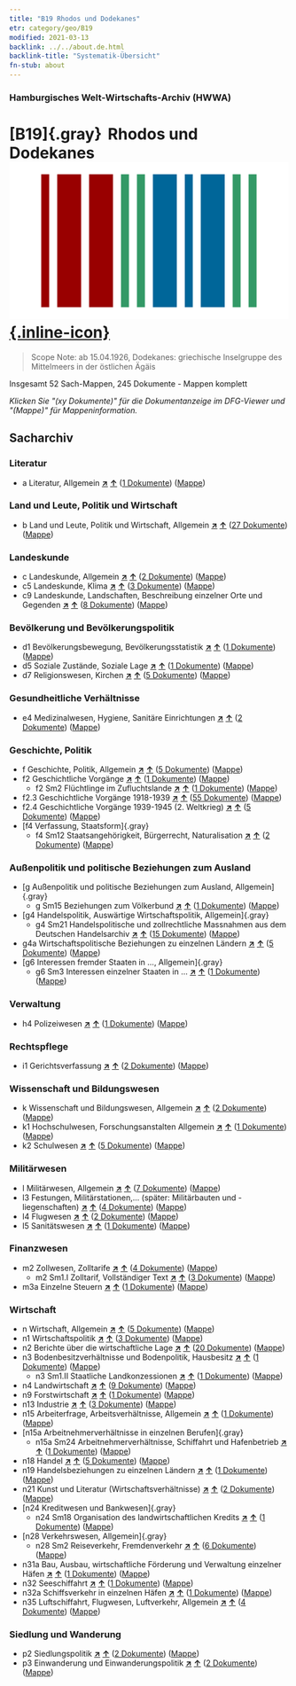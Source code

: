 ```yaml
---
title: "B19 Rhodos und Dodekanes"
etr: category/geo/B19
modified: 2021-03-13
backlink: ../../about.de.html
backlink-title: "Systematik-Übersicht"
fn-stub: about
---
```


### Hamburgisches Welt-Wirtschafts-Archiv (HWWA)
# [B19]{.gray}&#8201; Rhodos und Dodekanes&#160; [![Wikidata item](/images/Wikidata-logo.svg){.inline-icon}](http://www.wikidata.org/entity/Q131555)


> Scope Note: ab 15.04.1926, Dodekanes: griechische Inselgruppe des Mittelmeers in der östlichen Ägäis



Insgesamt 52 Sach-Mappen, 245 Dokumente - Mappen komplett

_Klicken Sie "(xy Dokumente)" für die Dokumentanzeige im DFG-Viewer und "(Mappe)" für Mappeninformation._

## Sacharchiv




### Literatur

- a Literatur, Allgemein [**&nearr;**](../../../subject/i/142393/about.de.html "Literatur, Allgemein (in der ganzen Welt)") [**&uarr;**](../../../subject/about.de.html#a "Sachsystematik") (<a href="https://pm20.zbw.eu/dfgview/sh/141106,142393" title="über: Rhodos und Dodekanes : Literatur, Allgemein" target="_blank">1 Dokumente</a>) ([Mappe](http://purl.org/pressemappe20/folder/sh/141106,142393))

### Land und Leute, Politik und Wirtschaft

- b Land und Leute, Politik und Wirtschaft, Allgemein [**&nearr;**](../../../subject/i/144196/about.de.html "Land und Leute, Politik und Wirtschaft, Allgemein (in der ganzen Welt)") [**&uarr;**](../../../subject/about.de.html#b "Sachsystematik") (<a href="https://pm20.zbw.eu/dfgview/sh/141106,144196" title="über: Rhodos und Dodekanes : Land und Leute, Politik und Wirtschaft, Allgemein" target="_blank">27 Dokumente</a>) ([Mappe](http://purl.org/pressemappe20/folder/sh/141106,144196))

### Landeskunde

- c Landeskunde, Allgemein [**&nearr;**](../../../subject/i/144199/about.de.html "Landeskunde, Allgemein (in der ganzen Welt)") [**&uarr;**](../../../subject/about.de.html#c "Sachsystematik") (<a href="https://pm20.zbw.eu/dfgview/sh/141106,144199" title="über: Rhodos und Dodekanes : Landeskunde, Allgemein" target="_blank">2 Dokumente</a>) ([Mappe](http://purl.org/pressemappe20/folder/sh/141106,144199))
- c5 Landeskunde, Klima [**&nearr;**](../../../subject/i/144209/about.de.html "Landeskunde, Klima (in der ganzen Welt)") [**&uarr;**](../../../subject/about.de.html#c5 "Sachsystematik") (<a href="https://pm20.zbw.eu/dfgview/sh/141106,144209" title="über: Rhodos und Dodekanes : Landeskunde, Klima" target="_blank">3 Dokumente</a>) ([Mappe](http://purl.org/pressemappe20/folder/sh/141106,144209))
- c9 Landeskunde, Landschaften, Beschreibung einzelner Orte und Gegenden [**&nearr;**](../../../subject/i/144214/about.de.html "Landeskunde, Landschaften, Beschreibung einzelner Orte und Gegenden (in der ganzen Welt)") [**&uarr;**](../../../subject/about.de.html#c9 "Sachsystematik") (<a href="https://pm20.zbw.eu/dfgview/sh/141106,144214" title="über: Rhodos und Dodekanes : Landeskunde, Landschaften, Beschreibung einzelner Orte und Gegenden" target="_blank">8 Dokumente</a>) ([Mappe](http://purl.org/pressemappe20/folder/sh/141106,144214))

### Bevölkerung und Bevölkerungspolitik

- d1 Bevölkerungsbewegung, Bevölkerungsstatistik [**&nearr;**](../../../subject/i/144222/about.de.html "Bevölkerungsbewegung, Bevölkerungsstatistik (in der ganzen Welt)") [**&uarr;**](../../../subject/about.de.html#d1 "Sachsystematik") (<a href="https://pm20.zbw.eu/dfgview/sh/141106,144222" title="über: Rhodos und Dodekanes : Bevölkerungsbewegung, Bevölkerungsstatistik" target="_blank">1 Dokumente</a>) ([Mappe](http://purl.org/pressemappe20/folder/sh/141106,144222))
- d5 Soziale Zustände, Soziale Lage [**&nearr;**](../../../subject/i/144233/about.de.html "Soziale Zustände, Soziale Lage (in der ganzen Welt)") [**&uarr;**](../../../subject/about.de.html#d5 "Sachsystematik") (<a href="https://pm20.zbw.eu/dfgview/sh/141106,144233" title="über: Rhodos und Dodekanes : Soziale Zustände, Soziale Lage" target="_blank">1 Dokumente</a>) ([Mappe](http://purl.org/pressemappe20/folder/sh/141106,144233))
- d7 Religionswesen, Kirchen [**&nearr;**](../../../subject/i/144241/about.de.html "Religionswesen, Kirchen (in der ganzen Welt)") [**&uarr;**](../../../subject/about.de.html#d7 "Sachsystematik") (<a href="https://pm20.zbw.eu/dfgview/sh/141106,144241" title="über: Rhodos und Dodekanes : Religionswesen, Kirchen" target="_blank">5 Dokumente</a>) ([Mappe](http://purl.org/pressemappe20/folder/sh/141106,144241))

### Gesundheitliche Verhältnisse

- e4 Medizinalwesen, Hygiene, Sanitäre Einrichtungen [**&nearr;**](../../../subject/i/144266/about.de.html "Medizinalwesen, Hygiene, Sanitäre Einrichtungen (in der ganzen Welt)") [**&uarr;**](../../../subject/about.de.html#e4 "Sachsystematik") (<a href="https://pm20.zbw.eu/dfgview/sh/141106,144266" title="über: Rhodos und Dodekanes : Medizinalwesen, Hygiene, Sanitäre Einrichtungen" target="_blank">2 Dokumente</a>) ([Mappe](http://purl.org/pressemappe20/folder/sh/141106,144266))

### Geschichte, Politik

- f Geschichte, Politik, Allgemein [**&nearr;**](../../../subject/i/144282/about.de.html "Geschichte, Politik, Allgemein (in der ganzen Welt)") [**&uarr;**](../../../subject/about.de.html#f "Sachsystematik") (<a href="https://pm20.zbw.eu/dfgview/sh/141106,144282" title="über: Rhodos und Dodekanes : Geschichte, Politik, Allgemein" target="_blank">5 Dokumente</a>) ([Mappe](http://purl.org/pressemappe20/folder/sh/141106,144282))
- f2 Geschichtliche Vorgänge [**&nearr;**](../../../subject/i/144286/about.de.html "Geschichtliche Vorgänge (in der ganzen Welt)") [**&uarr;**](../../../subject/about.de.html#f2 "Sachsystematik") (<a href="https://pm20.zbw.eu/dfgview/sh/141106,144286" title="über: Rhodos und Dodekanes : Geschichtliche Vorgänge" target="_blank">1 Dokumente</a>) ([Mappe](http://purl.org/pressemappe20/folder/sh/141106,144286))
  - f2 Sm2 Flüchtlinge im Zufluchtslande [**&nearr;**](../../../subject/i/144288/about.de.html "Flüchtlinge im Zufluchtslande (in der ganzen Welt)") [**&uarr;**](../../../subject/about.de.html#f2_Sm2 "Sachsystematik") (<a href="https://pm20.zbw.eu/dfgview/sh/141106,144288" title="über: Rhodos und Dodekanes : Flüchtlinge im Zufluchtslande" target="_blank">1 Dokumente</a>) ([Mappe](http://purl.org/pressemappe20/folder/sh/141106,144288))
- f2.3 Geschichtliche Vorgänge 1918-1939 [**&nearr;**](../../../subject/i/181391/about.de.html "Geschichtliche Vorgänge 1918-1939 (in der ganzen Welt)") [**&uarr;**](../../../subject/about.de.html#f2.3 "Sachsystematik") (<a href="https://pm20.zbw.eu/dfgview/sh/141106,181391" title="über: Rhodos und Dodekanes : Geschichtliche Vorgänge 1918-1939" target="_blank">55 Dokumente</a>) ([Mappe](http://purl.org/pressemappe20/folder/sh/141106,181391))
- f2.4 Geschichtliche Vorgänge 1939-1945 (2. Weltkrieg) [**&nearr;**](../../../subject/i/181361/about.de.html "Geschichtliche Vorgänge 1939-1945 (2. Weltkrieg) (in der ganzen Welt)") [**&uarr;**](../../../subject/about.de.html#f2.4 "Sachsystematik") (<a href="https://pm20.zbw.eu/dfgview/sh/141106,181361" title="über: Rhodos und Dodekanes : Geschichtliche Vorgänge 1939-1945 (2. Weltkrieg)" target="_blank">5 Dokumente</a>) ([Mappe](http://purl.org/pressemappe20/folder/sh/141106,181361))
- [f4 Verfassung, Staatsform]{.gray}
  - f4 Sm12 Staatsangehörigkeit, Bürgerrecht, Naturalisation [**&nearr;**](../../../subject/i/144368/about.de.html "Staatsangehörigkeit, Bürgerrecht, Naturalisation (in der ganzen Welt)") [**&uarr;**](../../../subject/about.de.html#f4_Sm12 "Sachsystematik") (<a href="https://pm20.zbw.eu/dfgview/sh/141106,144368" title="über: Rhodos und Dodekanes : Staatsangehörigkeit, Bürgerrecht, Naturalisation" target="_blank">2 Dokumente</a>) ([Mappe](http://purl.org/pressemappe20/folder/sh/141106,144368))

### Außenpolitik und politische Beziehungen zum Ausland

- [g Außenpolitik und politische Beziehungen zum Ausland, Allgemein]{.gray}
  - g Sm15 Beziehungen zum Völkerbund [**&nearr;**](../../../subject/i/144589/about.de.html "Beziehungen zum Völkerbund (in der ganzen Welt)") [**&uarr;**](../../../subject/about.de.html#g_Sm15 "Sachsystematik") (<a href="https://pm20.zbw.eu/dfgview/sh/141106,144589" title="über: Rhodos und Dodekanes : Beziehungen zum Völkerbund" target="_blank">1 Dokumente</a>) ([Mappe](http://purl.org/pressemappe20/folder/sh/141106,144589))
- [g4 Handelspolitik, Auswärtige Wirtschaftspolitik, Allgemein]{.gray}
  - g4 Sm21 Handelspolitische und zollrechtliche Massnahmen aus dem Deutschen Handelsarchiv [**&nearr;**](../../../subject/i/144492/about.de.html "Handelspolitische und zollrechtliche Massnahmen aus dem Deutschen Handelsarchiv (in der ganzen Welt)") [**&uarr;**](../../../subject/about.de.html#g4_Sm21 "Sachsystematik") (<a href="https://pm20.zbw.eu/dfgview/sh/141106,144492" title="über: Rhodos und Dodekanes : Handelspolitische und zollrechtliche Massnahmen aus dem Deutschen Handelsarchiv" target="_blank">15 Dokumente</a>) ([Mappe](http://purl.org/pressemappe20/folder/sh/141106,144492))
- g4a Wirtschaftspolitische Beziehungen zu einzelnen Ländern [**&nearr;**](../../../subject/i/144531/about.de.html "Wirtschaftspolitische Beziehungen zu einzelnen Ländern (in der ganzen Welt)") [**&uarr;**](../../../subject/about.de.html#g4a "Sachsystematik") (<a href="https://pm20.zbw.eu/dfgview/sh/141106,144531" title="über: Rhodos und Dodekanes : Wirtschaftspolitische Beziehungen zu einzelnen Ländern" target="_blank">5 Dokumente</a>) ([Mappe](http://purl.org/pressemappe20/folder/sh/141106,144531))
- [g6 Interessen fremder Staaten in ..., Allgemein]{.gray}
  - g6 Sm3 Interessen einzelner Staaten in ... [**&nearr;**](../../../subject/i/144568/about.de.html "Interessen einzelner Staaten in ... (in der ganzen Welt)") [**&uarr;**](../../../subject/about.de.html#g6_Sm3 "Sachsystematik") (<a href="https://pm20.zbw.eu/dfgview/sh/141106,144568" title="über: Rhodos und Dodekanes : Interessen einzelner Staaten in ..." target="_blank">1 Dokumente</a>) ([Mappe](http://purl.org/pressemappe20/folder/sh/141106,144568))

### Verwaltung

- h4 Polizeiwesen [**&nearr;**](../../../subject/i/144666/about.de.html "Polizeiwesen (in der ganzen Welt)") [**&uarr;**](../../../subject/about.de.html#h4 "Sachsystematik") (<a href="https://pm20.zbw.eu/dfgview/sh/141106,144666" title="über: Rhodos und Dodekanes : Polizeiwesen" target="_blank">1 Dokumente</a>) ([Mappe](http://purl.org/pressemappe20/folder/sh/141106,144666))

### Rechtspflege

- i1 Gerichtsverfassung [**&nearr;**](../../../subject/i/144695/about.de.html "Gerichtsverfassung (in der ganzen Welt)") [**&uarr;**](../../../subject/about.de.html#i1 "Sachsystematik") (<a href="https://pm20.zbw.eu/dfgview/sh/141106,144695" title="über: Rhodos und Dodekanes : Gerichtsverfassung" target="_blank">2 Dokumente</a>) ([Mappe](http://purl.org/pressemappe20/folder/sh/141106,144695))

### Wissenschaft und Bildungswesen

- k Wissenschaft und Bildungswesen, Allgemein [**&nearr;**](../../../subject/i/144713/about.de.html "Wissenschaft und Bildungswesen, Allgemein (in der ganzen Welt)") [**&uarr;**](../../../subject/about.de.html#k "Sachsystematik") (<a href="https://pm20.zbw.eu/dfgview/sh/141106,144713" title="über: Rhodos und Dodekanes : Wissenschaft und Bildungswesen, Allgemein" target="_blank">2 Dokumente</a>) ([Mappe](http://purl.org/pressemappe20/folder/sh/141106,144713))
- k1 Hochschulwesen, Forschungsanstalten Allgemein [**&nearr;**](../../../subject/i/144714/about.de.html "Hochschulwesen, Forschungsanstalten Allgemein (in der ganzen Welt)") [**&uarr;**](../../../subject/about.de.html#k1 "Sachsystematik") (<a href="https://pm20.zbw.eu/dfgview/sh/141106,144714" title="über: Rhodos und Dodekanes : Hochschulwesen, Forschungsanstalten Allgemein" target="_blank">1 Dokumente</a>) ([Mappe](http://purl.org/pressemappe20/folder/sh/141106,144714))
- k2 Schulwesen [**&nearr;**](../../../subject/i/144739/about.de.html "Schulwesen (in der ganzen Welt)") [**&uarr;**](../../../subject/about.de.html#k2 "Sachsystematik") (<a href="https://pm20.zbw.eu/dfgview/sh/141106,144739" title="über: Rhodos und Dodekanes : Schulwesen" target="_blank">5 Dokumente</a>) ([Mappe](http://purl.org/pressemappe20/folder/sh/141106,144739))

### Militärwesen

- l Militärwesen, Allgemein [**&nearr;**](../../../subject/i/144762/about.de.html "Militärwesen, Allgemein (in der ganzen Welt)") [**&uarr;**](../../../subject/about.de.html#l "Sachsystematik") (<a href="https://pm20.zbw.eu/dfgview/sh/141106,144762" title="über: Rhodos und Dodekanes : Militärwesen, Allgemein" target="_blank">7 Dokumente</a>) ([Mappe](http://purl.org/pressemappe20/folder/sh/141106,144762))
- l3 Festungen, Militärstationen,...  (später:  Militärbauten und -liegenschaften) [**&nearr;**](../../../subject/i/144773/about.de.html "Festungen, Militärstationen,...  (später:  Militärbauten und -liegenschaften) (in der ganzen Welt)") [**&uarr;**](../../../subject/about.de.html#l3 "Sachsystematik") (<a href="https://pm20.zbw.eu/dfgview/sh/141106,144773" title="über: Rhodos und Dodekanes : Festungen, Militärstationen,...  (später:  Militärbauten und -liegenschaften)" target="_blank">4 Dokumente</a>) ([Mappe](http://purl.org/pressemappe20/folder/sh/141106,144773))
- l4 Flugwesen [**&nearr;**](../../../subject/i/144775/about.de.html "Flugwesen (in der ganzen Welt)") [**&uarr;**](../../../subject/about.de.html#l4 "Sachsystematik") (<a href="https://pm20.zbw.eu/dfgview/sh/141106,144775" title="über: Rhodos und Dodekanes : Flugwesen" target="_blank">2 Dokumente</a>) ([Mappe](http://purl.org/pressemappe20/folder/sh/141106,144775))
- l5 Sanitätswesen [**&nearr;**](../../../subject/i/144778/about.de.html "Sanitätswesen (in der ganzen Welt)") [**&uarr;**](../../../subject/about.de.html#l5 "Sachsystematik") (<a href="https://pm20.zbw.eu/dfgview/sh/141106,144778" title="über: Rhodos und Dodekanes : Sanitätswesen" target="_blank">1 Dokumente</a>) ([Mappe](http://purl.org/pressemappe20/folder/sh/141106,144778))

### Finanzwesen

- m2 Zollwesen, Zolltarife [**&nearr;**](../../../subject/i/144850/about.de.html "Zollwesen, Zolltarife (in der ganzen Welt)") [**&uarr;**](../../../subject/about.de.html#m2 "Sachsystematik") (<a href="https://pm20.zbw.eu/dfgview/sh/141106,144850" title="über: Rhodos und Dodekanes : Zollwesen, Zolltarife" target="_blank">4 Dokumente</a>) ([Mappe](http://purl.org/pressemappe20/folder/sh/141106,144850))
  - m2 Sm1.I Zolltarif, Vollständiger Text [**&nearr;**](../../../subject/i/144851/about.de.html "Zolltarif, Vollständiger Text (in der ganzen Welt)") [**&uarr;**](../../../subject/about.de.html#m2_Sm1.I "Sachsystematik") (<a href="https://pm20.zbw.eu/dfgview/sh/141106,144851" title="über: Rhodos und Dodekanes : Zolltarif, Vollständiger Text" target="_blank">3 Dokumente</a>) ([Mappe](http://purl.org/pressemappe20/folder/sh/141106,144851))
- m3a Einzelne Steuern [**&nearr;**](../../../subject/i/144889/about.de.html "Einzelne Steuern (in der ganzen Welt)") [**&uarr;**](../../../subject/about.de.html#m3a "Sachsystematik") (<a href="https://pm20.zbw.eu/dfgview/sh/141106,144889" title="über: Rhodos und Dodekanes : Einzelne Steuern" target="_blank">1 Dokumente</a>) ([Mappe](http://purl.org/pressemappe20/folder/sh/141106,144889))

### Wirtschaft

- n Wirtschaft, Allgemein [**&nearr;**](../../../subject/i/144930/about.de.html "Wirtschaft, Allgemein (in der ganzen Welt)") [**&uarr;**](../../../subject/about.de.html#n "Sachsystematik") (<a href="https://pm20.zbw.eu/dfgview/sh/141106,144930" title="über: Rhodos und Dodekanes : Wirtschaft, Allgemein" target="_blank">5 Dokumente</a>) ([Mappe](http://purl.org/pressemappe20/folder/sh/141106,144930))
- n1 Wirtschaftspolitik [**&nearr;**](../../../subject/i/144931/about.de.html "Wirtschaftspolitik (in der ganzen Welt)") [**&uarr;**](../../../subject/about.de.html#n1 "Sachsystematik") (<a href="https://pm20.zbw.eu/dfgview/sh/141106,144931" title="über: Rhodos und Dodekanes : Wirtschaftspolitik" target="_blank">3 Dokumente</a>) ([Mappe](http://purl.org/pressemappe20/folder/sh/141106,144931))
- n2 Berichte über die wirtschaftliche Lage [**&nearr;**](../../../subject/i/144972/about.de.html "Berichte über die wirtschaftliche Lage (in der ganzen Welt)") [**&uarr;**](../../../subject/about.de.html#n2 "Sachsystematik") (<a href="https://pm20.zbw.eu/dfgview/sh/141106,144972" title="über: Rhodos und Dodekanes : Berichte über die wirtschaftliche Lage" target="_blank">20 Dokumente</a>) ([Mappe](http://purl.org/pressemappe20/folder/sh/141106,144972))
- n3 Bodenbesitzverhältnisse und Bodenpolitik, Hausbesitz [**&nearr;**](../../../subject/i/145027/about.de.html "Bodenbesitzverhältnisse und Bodenpolitik, Hausbesitz (in der ganzen Welt)") [**&uarr;**](../../../subject/about.de.html#n3 "Sachsystematik") (<a href="https://pm20.zbw.eu/dfgview/sh/141106,145027" title="über: Rhodos und Dodekanes : Bodenbesitzverhältnisse und Bodenpolitik, Hausbesitz" target="_blank">1 Dokumente</a>) ([Mappe](http://purl.org/pressemappe20/folder/sh/141106,145027))
  - n3 Sm1.II Staatliche Landkonzessionen [**&nearr;**](../../../subject/i/145029/about.de.html "Staatliche Landkonzessionen (in der ganzen Welt)") [**&uarr;**](../../../subject/about.de.html#n3_Sm1.II "Sachsystematik") (<a href="https://pm20.zbw.eu/dfgview/sh/141106,145029" title="über: Rhodos und Dodekanes : Staatliche Landkonzessionen" target="_blank">1 Dokumente</a>) ([Mappe](http://purl.org/pressemappe20/folder/sh/141106,145029))
- n4 Landwirtschaft [**&nearr;**](../../../subject/i/145048/about.de.html "Landwirtschaft (in der ganzen Welt)") [**&uarr;**](../../../subject/about.de.html#n4 "Sachsystematik") (<a href="https://pm20.zbw.eu/dfgview/sh/141106,145048" title="über: Rhodos und Dodekanes : Landwirtschaft" target="_blank">9 Dokumente</a>) ([Mappe](http://purl.org/pressemappe20/folder/sh/141106,145048))
- n9 Forstwirtschaft [**&nearr;**](../../../subject/i/145074/about.de.html "Forstwirtschaft (in der ganzen Welt)") [**&uarr;**](../../../subject/about.de.html#n9 "Sachsystematik") (<a href="https://pm20.zbw.eu/dfgview/sh/141106,145074" title="über: Rhodos und Dodekanes : Forstwirtschaft" target="_blank">1 Dokumente</a>) ([Mappe](http://purl.org/pressemappe20/folder/sh/141106,145074))
- n13 Industrie [**&nearr;**](../../../subject/i/145098/about.de.html "Industrie (in der ganzen Welt)") [**&uarr;**](../../../subject/about.de.html#n13 "Sachsystematik") (<a href="https://pm20.zbw.eu/dfgview/sh/141106,145098" title="über: Rhodos und Dodekanes : Industrie" target="_blank">3 Dokumente</a>) ([Mappe](http://purl.org/pressemappe20/folder/sh/141106,145098))
- n15 Arbeiterfrage, Arbeitsverhältnisse, Allgemein [**&nearr;**](../../../subject/i/145155/about.de.html "Arbeiterfrage, Arbeitsverhältnisse, Allgemein (in der ganzen Welt)") [**&uarr;**](../../../subject/about.de.html#n15 "Sachsystematik") (<a href="https://pm20.zbw.eu/dfgview/sh/141106,145155" title="über: Rhodos und Dodekanes : Arbeiterfrage, Arbeitsverhältnisse, Allgemein" target="_blank">1 Dokumente</a>) ([Mappe](http://purl.org/pressemappe20/folder/sh/141106,145155))
- [n15a Arbeitnehmerverhältnisse in einzelnen Berufen]{.gray}
  - n15a Sm24 Arbeitnehmerverhältnisse, Schiffahrt und Hafenbetrieb [**&nearr;**](../../../subject/i/161828/about.de.html "Arbeitnehmerverhältnisse, Schiffahrt und Hafenbetrieb (in der ganzen Welt)") [**&uarr;**](../../../subject/about.de.html#n15a_Sm24 "Sachsystematik") (<a href="https://pm20.zbw.eu/dfgview/sh/141106,161828" title="über: Rhodos und Dodekanes : Arbeitnehmerverhältnisse, Schiffahrt und Hafenbetrieb" target="_blank">1 Dokumente</a>) ([Mappe](http://purl.org/pressemappe20/folder/sh/141106,161828))
- n18 Handel [**&nearr;**](../../../subject/i/145262/about.de.html "Handel (in der ganzen Welt)") [**&uarr;**](../../../subject/about.de.html#n18 "Sachsystematik") (<a href="https://pm20.zbw.eu/dfgview/sh/141106,145262" title="über: Rhodos und Dodekanes : Handel" target="_blank">5 Dokumente</a>) ([Mappe](http://purl.org/pressemappe20/folder/sh/141106,145262))
- n19 Handelsbeziehungen zu einzelnen Ländern [**&nearr;**](../../../subject/i/145289/about.de.html "Handelsbeziehungen zu einzelnen Ländern (in der ganzen Welt)") [**&uarr;**](../../../subject/about.de.html#n19 "Sachsystematik") (<a href="https://pm20.zbw.eu/dfgview/sh/141106,145289" title="über: Rhodos und Dodekanes : Handelsbeziehungen zu einzelnen Ländern" target="_blank">1 Dokumente</a>) ([Mappe](http://purl.org/pressemappe20/folder/sh/141106,145289))
- n21 Kunst und Literatur (Wirtschaftsverhältnisse) [**&nearr;**](../../../subject/i/145296/about.de.html "Kunst und Literatur (Wirtschaftsverhältnisse) (in der ganzen Welt)") [**&uarr;**](../../../subject/about.de.html#n21 "Sachsystematik") (<a href="https://pm20.zbw.eu/dfgview/sh/141106,145296" title="über: Rhodos und Dodekanes : Kunst und Literatur (Wirtschaftsverhältnisse)" target="_blank">2 Dokumente</a>) ([Mappe](http://purl.org/pressemappe20/folder/sh/141106,145296))
- [n24 Kreditwesen und Bankwesen]{.gray}
  - n24 Sm18 Organisation des landwirtschaftlichen Kredits [**&nearr;**](../../../subject/i/145381/about.de.html "Organisation des landwirtschaftlichen Kredits (in der ganzen Welt)") [**&uarr;**](../../../subject/about.de.html#n24_Sm18 "Sachsystematik") (<a href="https://pm20.zbw.eu/dfgview/sh/141106,145381" title="über: Rhodos und Dodekanes : Organisation des landwirtschaftlichen Kredits" target="_blank">1 Dokumente</a>) ([Mappe](http://purl.org/pressemappe20/folder/sh/141106,145381))
- [n28 Verkehrswesen, Allgemein]{.gray}
  - n28 Sm2 Reiseverkehr, Fremdenverkehr [**&nearr;**](../../../subject/i/161625/about.de.html "Reiseverkehr, Fremdenverkehr (in der ganzen Welt)") [**&uarr;**](../../../subject/about.de.html#n28_Sm2 "Sachsystematik") (<a href="https://pm20.zbw.eu/dfgview/sh/141106,161625" title="über: Rhodos und Dodekanes : Reiseverkehr, Fremdenverkehr" target="_blank">6 Dokumente</a>) ([Mappe](http://purl.org/pressemappe20/folder/sh/141106,161625))
- n31a Bau, Ausbau, wirtschaftliche Förderung und Verwaltung einzelner Häfen [**&nearr;**](../../../subject/i/145565/about.de.html "Bau, Ausbau, wirtschaftliche Förderung und Verwaltung einzelner Häfen (in der ganzen Welt)") [**&uarr;**](../../../subject/about.de.html#n31a "Sachsystematik") (<a href="https://pm20.zbw.eu/dfgview/sh/141106,145565" title="über: Rhodos und Dodekanes : Bau, Ausbau, wirtschaftliche Förderung und Verwaltung einzelner Häfen" target="_blank">1 Dokumente</a>) ([Mappe](http://purl.org/pressemappe20/folder/sh/141106,145565))
- n32 Seeschiffahrt [**&nearr;**](../../../subject/i/145567/about.de.html "Seeschiffahrt (in der ganzen Welt)") [**&uarr;**](../../../subject/about.de.html#n32 "Sachsystematik") (<a href="https://pm20.zbw.eu/dfgview/sh/141106,145567" title="über: Rhodos und Dodekanes : Seeschiffahrt" target="_blank">1 Dokumente</a>) ([Mappe](http://purl.org/pressemappe20/folder/sh/141106,145567))
- n32a Schiffsverkehr in einzelnen Häfen [**&nearr;**](../../../subject/i/145644/about.de.html "Schiffsverkehr in einzelnen Häfen (in der ganzen Welt)") [**&uarr;**](../../../subject/about.de.html#n32a "Sachsystematik") (<a href="https://pm20.zbw.eu/dfgview/sh/141106,145644" title="über: Rhodos und Dodekanes : Schiffsverkehr in einzelnen Häfen" target="_blank">1 Dokumente</a>) ([Mappe](http://purl.org/pressemappe20/folder/sh/141106,145644))
- n35 Luftschiffahrt, Flugwesen, Luftverkehr, Allgemein [**&nearr;**](../../../subject/i/145681/about.de.html "Luftschiffahrt, Flugwesen, Luftverkehr, Allgemein (in der ganzen Welt)") [**&uarr;**](../../../subject/about.de.html#n35 "Sachsystematik") (<a href="https://pm20.zbw.eu/dfgview/sh/141106,145681" title="über: Rhodos und Dodekanes : Luftschiffahrt, Flugwesen, Luftverkehr, Allgemein" target="_blank">4 Dokumente</a>) ([Mappe](http://purl.org/pressemappe20/folder/sh/141106,145681))

### Siedlung und Wanderung

- p2 Siedlungspolitik [**&nearr;**](../../../subject/i/145915/about.de.html "Siedlungspolitik (in der ganzen Welt)") [**&uarr;**](../../../subject/about.de.html#p2 "Sachsystematik") (<a href="https://pm20.zbw.eu/dfgview/sh/141106,145915" title="über: Rhodos und Dodekanes : Siedlungspolitik" target="_blank">2 Dokumente</a>) ([Mappe](http://purl.org/pressemappe20/folder/sh/141106,145915))
- p3 Einwanderung und Einwanderungspolitik [**&nearr;**](../../../subject/i/145917/about.de.html "Einwanderung und Einwanderungspolitik (in der ganzen Welt)") [**&uarr;**](../../../subject/about.de.html#p3 "Sachsystematik") (<a href="https://pm20.zbw.eu/dfgview/sh/141106,145917" title="über: Rhodos und Dodekanes : Einwanderung und Einwanderungspolitik" target="_blank">2 Dokumente</a>) ([Mappe](http://purl.org/pressemappe20/folder/sh/141106,145917))


